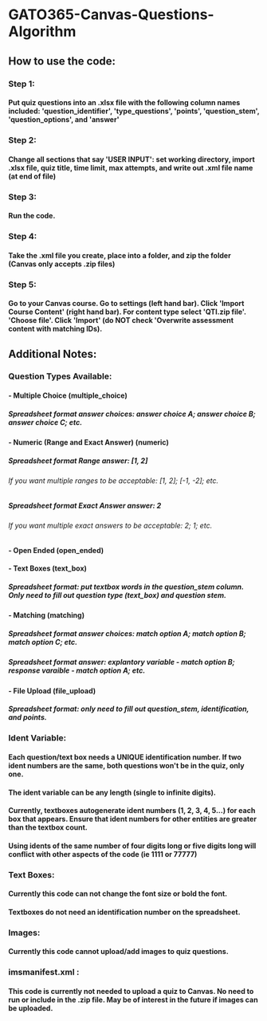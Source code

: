 # GATO365-Canvas-Questions-Algorithm

## How to use the code: 

### Step 1: 
#### Put quiz questions into an .xlsx file with the following column names included: 'question_identifier', 'type_questions', 'points', 'question_stem', 'question_options', and 'answer'

### Step 2: 
#### Change all sections that say 'USER INPUT': set working directory, import .xlsx file, quiz title, time limit, max attempts, and write out .xml file name (at end of file)

### Step 3: 
#### Run the code.

### Step 4: 
#### Take the .xml file you create, place into a folder, and zip the folder (Canvas only accepts .zip files)

### Step 5: 
#### Go to your Canvas course. Go to settings (left hand bar). Click 'Import Course Content' (right hand bar). For content type select 'QTI.zip file'. 'Choose file'. Click 'Import' (do NOT check 'Overwrite assessment content with matching IDs).  

## Additional Notes:
### Question Types Available: 
#### - Multiple Choice (multiple_choice)
##### Spreadsheet format answer choices: answer choice A; answer choice B; answer choice C; etc. 
#### - Numeric (Range and Exact Answer) (numeric)
##### Spreadsheet format Range answer: [1, 2] 
###### If you want multiple ranges to be acceptable: [1, 2]; [-1, -2]; etc. 
##### Spreadsheet format Exact Answer answer: 2
###### If you want multiple exact answers to be acceptable: 2; 1; etc. 
#### - Open Ended (open_ended)
#### - Text Boxes (text_box)
##### Spreadsheet format: put textbox words in the question_stem column. Only need to fill out question type (text_box) and question stem. 
#### - Matching (matching)
##### Spreadsheet format answer choices: match option A; match option B; match option C; etc. 
##### Spreadsheet format answer: explantory variable - match option B; response varaible - match option A; etc. 
#### - File Upload (file_upload)
##### Spreadsheet format: only need to fill out question_stem, identification, and points. 
### Ident Variable: 
#### Each question/text box needs a UNIQUE identification number. If two ident numbers are the same, both questions won't be in the quiz, only one.
#### The ident variable can be any length (single to infinite digits). 
#### Currently, textboxes autogenerate ident numbers (1, 2, 3, 4, 5...) for each box that appears. Ensure that ident numbers for other entities are greater than the textbox count. 
#### Using idents of the same number of four digits long or five digits long will conflict with other aspects of the code (ie 1111 or 77777)
### Text Boxes: 
#### Currently this code can not change the font size or bold the font. 
#### Textboxes do not need an identification number on the spreadsheet. 
### Images: 
#### Currently this code cannot upload/add images to quiz questions. 
### imsmanifest.xml :
#### This code is currently not needed to upload a quiz to Canvas. No need to run or include in the .zip file. May be of interest in the future if images can be uploaded. 
